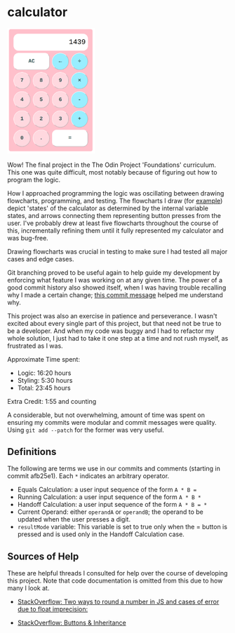# calculator
<img src="./calculator.png" alt="The calculator" width="200px"/>

Wow! The final project in the The Odin Project 'Foundations' curriculum. This one was quite difficult, most notably because of figuring out how to program the logic. 

How I approached programming the logic was oscillating between drawing flowcharts, programming, and testing. The flowcharts I draw (for [example](https://github.com/Julia-1439/calculator/blob/main/flow-chart.png)) depict 'states' of the calculator as determined by the internal variable states, and arrows connecting them representing button presses from the user. I've probably drew at least five flowcharts throughout the course of this, incrementally refining them until it fully represented my calculator and was bug-free. 

Drawing flowcharts was crucial in testing to make sure I had tested all major cases and edge cases. 

Git branching proved to be useful again to help guide my development by enforcing what feature I was working on at any given time. The power of a good commit history also showed itself, when I was having trouble recalling why I made a certain change; [this commit message](https://github.com/Julia-1439/calculator/commit/c88202bf7f84f3796e8c75303a1a66b6acef7dc3) helped me understand why. 

This project was also an exercise in patience and perseverance. I wasn't excited about every single part of this project, but that need not be true to be a developer. And when my code was buggy and I had to refactor my whole solution, I just had to take it one step at a time and not rush myself, as frustrated as I was. 

Approximate Time spent: 
- Logic: 16:20 hours
- Styling: 5:30 hours
- Total: 23:45 hours

Extra Credit:
1:55 and counting

A considerable, but not overwhelming, amount of time was spent on ensuring my commits were modular and commit messages were quality. Using `git add --patch` for the former was very useful. 

## Definitions
The following are terms we use in our commits and comments (starting in 
commit afb25e1). Each `*` indicates an arbitrary operator. 
* Equals Calculation: a user input sequence of the form `A * B =`
* Running Calculation: a user input sequence of the form `A * B *` 
* Handoff Calculation: a user input sequence of the form `A * B = *` 
* Current Operand: either `operandA` or `operandB`; the operand to be updated
when the user presses a digit. 
* `resultMode` variable: This variable is set to true only when the = button is pressed and is used only in the Handoff Calculation case. 

## Sources of Help
These are helpful threads I consulted for help over the course of developing this project. Note that code documentation is omitted from this due to how many I look at. 
* [StackOverflow: Two ways to round a number in JS and cases of error due to float imprecision:](https://stackoverflow.com/a/12830454/22151685) 

* [StackOverflow: Buttons & Inheritance](https://stackoverflow.com/questions/76109685/why-do-input-and-button-not-inherit-in-css)